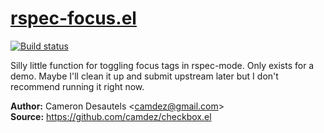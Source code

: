 # [rspec-focus.el][1]

[![Build status][2]][3]

Silly little function for toggling focus tags in rspec-mode.  Only
exists for a demo.  Maybe I'll clean it up and submit upstream later
but I don't recommend running it right now.

**Author:** Cameron Desautels \<<camdez@gmail.com>\>  
**Source:** <https://github.com/camdez/checkbox.el>

[1]: https://github.com/camdez/rspec-focus.el
[2]: https://travis-ci.org/camdez/rspec-focus.el.svg?branch=master
[3]: https://travis-ci.org/camdez/rspec-focus.el
